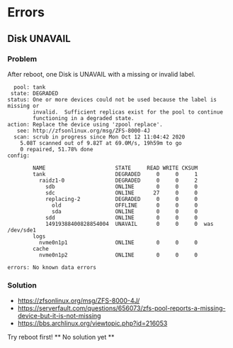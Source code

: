 # Errors

## Disk UNAVAIL
### Problem
After reboot, one Disk is UNAVAIL with a missing or invalid label.
```
  pool: tank
 state: DEGRADED
status: One or more devices could not be used because the label is missing or
        invalid.  Sufficient replicas exist for the pool to continue
        functioning in a degraded state.
action: Replace the device using 'zpool replace'.
   see: http://zfsonlinux.org/msg/ZFS-8000-4J
  scan: scrub in progress since Mon Oct 12 11:04:42 2020
    5.08T scanned out of 9.82T at 69.0M/s, 19h59m to go
    0 repaired, 51.78% done
config:

        NAME                      STATE     READ WRITE CKSUM
        tank                      DEGRADED     0     0     1
          raidz1-0                DEGRADED     0     0     2
            sdb                   ONLINE       0     0     0
            sdc                   ONLINE      27     0     0
            replacing-2           DEGRADED     0     0     0
              old                 OFFLINE      0     0     0
              sda                 ONLINE       0     0     0
            sdd                   ONLINE       0     0     0
            14919388400828854004  UNAVAIL      0     0     0  was /dev/sde1
        logs
          nvme0n1p1               ONLINE       0     0     0
        cache
          nvme0n1p2               ONLINE       0     0     0

errors: No known data errors
```
### Solution
- https://zfsonlinux.org/msg/ZFS-8000-4J/
- https://serverfault.com/questions/656073/zfs-pool-reports-a-missing-device-but-it-is-not-missing
- https://bbs.archlinux.org/viewtopic.php?id=216053

Try reboot first!
** No solution yet **

